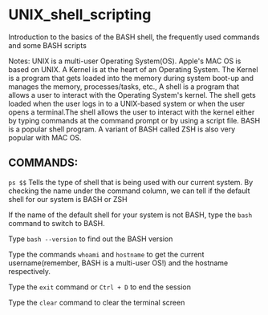 # UNIX_shell_scripting
Introduction to the basics of the BASH shell, the frequently used commands and some BASH scripts

Notes:
UNIX is a multi-user Operating System(OS). Apple's MAC OS is based on UNIX. 
A Kernel is at the heart of an Operating System. The Kernel is a program that gets loaded into the memory during system boot-up and manages the memory, processes/tasks, etc.,
A shell is a program that allows a user to interact with the Operating System's kernel. The shell gets loaded when the user logs in to a UNIX-based system or when the user opens a terminal.The shell allows the user to interact with the kernel either by typing commands at the command prompt or by using a script file.
BASH is a popular shell program. A variant of BASH called ZSH is also very popular with MAC OS.

## COMMANDS:
``` ps $$ ```
Tells the type of shell that is being used with our current system. By checking the name under the command column, we can tell if the default shell for our system is BASH or ZSH

If the name of the default shell for your system is not BASH, type the ``` bash ``` command to switch to BASH.

Type ``` bash --version ``` to find out the BASH version

Type the commands ``` whoami ``` and ``` hostname ``` to get the current username(remember, BASH is a multi-user OS!) and the hostname respectively.

Type the ``` exit ``` command or ``` Ctrl + D ``` to end the session

Type the ``` clear ``` command to clear the terminal screen
















